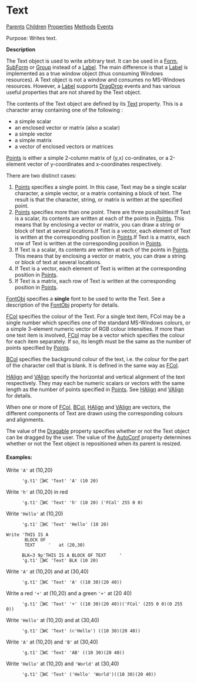 




<h1 class="heading"><span class="name">Text</span></h1>

[Parents](../ParentLists/Text.htm) [Children](../ChildLists/Text.htm) [Properties](../PropLists/Text.htm) [Methods](../MethodLists/Text.htm) [Events](../EventLists/Text.htm)


Purpose: Writes text.


**Description**


The Text object is used to write arbitrary text. It can be used in a [Form](../a-z/form.md),
[SubForm](../a-z/subform.md) or [Group](../a-z/group.md) instead of a [Label](../a-z/label.md). The main difference is that
a [Label](../a-z/label.md) is implemented as a true window object
(thus consuming Windows resources). A Text object is not a window and consumes
no MS-Windows resources. However, a [Label](../a-z/label.md) supports [DragDrop](../a-z/dragdrop.md) events and has various
useful properties that are not shared by the Text object.



The contents of the Text object are defined by its [Text](../a-z/text.md) property. This is a character array containing one of the following :

- a simple scalar
- an enclosed vector or matrix (also a scalar)
- a simple vector
- a simple matrix
- a vector of enclosed vectors or matrices

[Points](../a-z/points.md) is either a simple 2-column matrix
of (y,x) co-ordinates, or a 2-element vector of y-coordinates and x-coordinates
respectively.


There are two distinct cases:

1. [Points](../a-z/points.md) specifies a single point. In
this case, Text may be a single scalar character, a simple vector, or a matrix
containing a block of text. The result is that the character, string, or matrix
is written at the specified point.
2. [Points](../a-z/points.md) specifies more than one
    point. There are three possibilities:If Text is a scalar, its contents are written at each of the points in [Points](../a-z/points.md).
    This means that by enclosing a vector or matrix, you can draw a string or
    block of text at several locations.If Text is a vector, each element of Text is written at the
    corresponding position in [Points](../a-z/points.md).If Text is a matrix, each row of Text is written at the corresponding
    position in [Points](../a-z/points.md).
3. If Text is a scalar, its contents are written at each of the points in [Points](../a-z/points.md).
    This means that by enclosing a vector or matrix, you can draw a string or
    block of text at several locations.
4. If Text is a vector, each element of Text is written at the
    corresponding position in [Points](../a-z/points.md).
5. If Text is a matrix, each row of Text is written at the corresponding
    position in [Points](../a-z/points.md).

[FontObj](../a-z/fontobj.md) specifies a **single** font
to be used to write the Text. See a description of the [FontObj](../a-z/fontobj.md) property for details.


[FCol](../a-z/fcol.md) specifies the colour of the Text. For
a single text item, FCol may be a single number which specifies one of the
standard MS-Windows colours, or a simple 3-element numeric vector of RGB colour
intensities. If more than one text item is involved, [FCol](../a-z/fcol.md) may be a vector which specifies the colour for each item separately. If so, its
length must be the same as the number of points specified by [Points](../a-z/points.md).


[BCol](../a-z/bcol.md) specifies the background colour of the
text, i.e. the colour for the part of the character cell that is blank. It is
defined in the same way as [FCol](../a-z/fcol.md).


[HAlign](../a-z/halign.md) and [VAlign](../a-z/valign.md) specify the horizontal and vertical alignment of the text respectively. They may
each be numeric scalars or vectors with the same length as the number of points
specified in [Points](../a-z/points.md). See [HAlign](../a-z/halign.md) and [VAlign](../a-z/valign.md) for details.


When one or more of [FCol](../a-z/fcol.md), [BCol](../a-z/bcol.md),
[HAlign](../a-z/halign.md) and [VAlign](../a-z/valign.md) are vectors, the different components of Text are drawn using the corresponding
colours and alignments.


The value of the [Dragable](../a-z/dragable.md) property
specifies whether or not the Text object can be dragged by the user. The value
of the [AutoConf](../a-z/autoconf.md) property determines
whether or not the Text object is repositioned when its parent is resized.

#### Examples:


Write `'A'` at (10,20)
```apl
      'g.t1' ⎕WC 'Text' 'A' (10 20)
```


Write `'h'` at (10,20) in red
```apl
      'g.t1' ⎕WC 'Text' 'h' (10 20) ('FCol' 255 0 0)
```


Write `'Hello'` at (10,20)
```apl
      'g.t1' ⎕WC 'Text' 'Hello' (10 20)
```
```apl
Write 'THIS IS A
       BLOCK OF
       TEXT     '   at (20,30)
```
```apl
      BLK←3 9⍴'THIS IS A BLOCK OF TEXT     '
      'g.t1' ⎕WC 'Text' BLK (10 20)
```


Write `'A'` at (10,20) and at (30,40)
```apl
      'g.t1' ⎕WC 'Text' 'A' ((10 30)(20 40))
```


Write a red `'+'` at (10,20) and a green `'+'` at (20 40)
```apl
      'g.t1' ⎕WC 'Text' '+' ((10 30)(20 40))('FCol' (255 0 0)(0 255 0))
```


Write `'Hello'` at (10,20) and at (30,40)
```apl
      'g.t1' ⎕WC 'Text' (⊂'Hello') ((10 30)(20 40))
```


Write `'A'` at (10,20) and `'B'` at (30,40)
```apl
      'g.t1' ⎕WC 'Text' 'AB' ((10 30)(20 40))
```


Write `'Hello'` at (10,20) and `'World'` at (30,40)
```apl
      'g.t1' ⎕WC 'Text' ('Hello' 'World')((10 30)(20 40))
```


